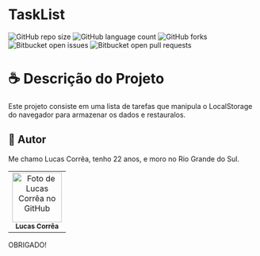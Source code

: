 # TaskList

![GitHub repo size](https://img.shields.io/github/repo-size/correa0105/TaskList?style=for-the-badge)
![GitHub language count](https://img.shields.io/github/languages/count/correa0105/TaskList?style=for-the-badge)
![GitHub forks](https://img.shields.io/github/forks/correa0105/TaskList?style=for-the-badge)
![Bitbucket open issues](https://img.shields.io/bitbucket/issues/correa0105/TaskList?style=for-the-badge)
![Bitbucket open pull requests](https://img.shields.io/bitbucket/pr-raw/correa0105/TaskList?style=for-the-badge)

# ☕ Descrição do Projeto

Este projeto consiste em uma lista de tarefas que manipula o LocalStorage do navegador para armazenar os dados e restauralos.

## 🤝 Autor

Me chamo Lucas Corrêa, tenho 22 anos, e moro no Rio Grande do Sul.

<table>
  <tr>
    <td align="center">
      <a href="https://www.linkedin.com/in/correalucas0105/">
        <img src="https://media-exp1.licdn.com/dms/image/C4D03AQH5e4dHCNg-lA/profile-displayphoto-shrink_200_200/0/1656952608892?e=1664409600&v=beta&t=I5TvYIy4Bs9zaQYMGjhgjBxbcS2jwh3ubYGcJU3boLk" width="100px;" alt="Foto de Lucas Corrêa no GitHub"/><br>
        <sub>
            <b>Lucas Corrêa</b>
        </sub>
      </a>
    </td>
</table>

OBRIGADO!
